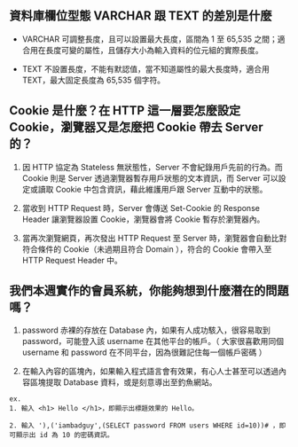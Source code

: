 ## 資料庫欄位型態 VARCHAR 跟 TEXT 的差別是什麼

* VARCHAR 可調整長度，且可以設置最大長度，區間為 1 至 65,535 之間；適合用在長度可變的屬性，且儲存大小為輸入資料的位元組的實際長度。

* TEXT 不設置長度，不能有默認值，當不知道屬性的最大長度時，適合用 TEXT，最大固定長度為 65,535 個字符。


## Cookie 是什麼？在 HTTP 這一層要怎麼設定 Cookie，瀏覽器又是怎麼把 Cookie 帶去 Server 的？

1. 因 HTTP 協定為 Stateless 無狀態性，Server 不會紀錄用戶先前的行為。而 Cookie 則是 Server 透過瀏覽器暫存用戶狀態的文本資訊，而 Server 可以設定或讀取 Cookie 中包含資訊，藉此維護用戶跟 Server 互動中的狀態。

2. 當收到 HTTP Request 時，Server 會傳送 Set-Cookie 的 Response Header 讓瀏覽器設置 Cookie，瀏覽器會將 Cookie 暫存於瀏覽器內。

3. 當再次瀏覽網頁，再次發出 HTTP Request 至 Server 時，瀏覽器會自動比對符合條件的 Cookie（未過期且符合 Domain ），符合的 Cookie 會帶入至 HTTP Request Header 中。


## 我們本週實作的會員系統，你能夠想到什麼潛在的問題嗎？

1. password 赤裸的存放在 Database 內，如果有人成功駭入，很容易取到 password，可能登入該 username 在其他平台的帳戶。（ 大家很喜歡用同個 username 和 password 在不同平台，因為很難記住每一個帳戶密碼 ）

2. 在輸入內容的區塊內，如果輸入程式語言會有效果，有心人士甚至可以透過內容區塊提取 Database 資料，或是刻意導出至釣魚網站。

```
ex. 
1. 輸入 <h1> Hello </h1>，即顯示出標題效果的 Hello。

2. 輸入 '),('iambadguy',(SELECT password FROM users WHERE id=10))# ，即可顯示出 id 為 10 的密碼資訊。

```
